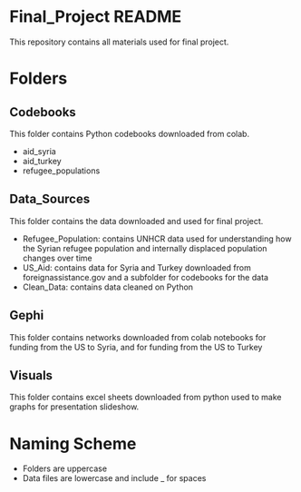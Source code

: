 # Final_Project README

This repository contains all materials used for final project. 

# Folders
## Codebooks
This folder contains Python codebooks downloaded from colab. 
* aid_syria
* aid_turkey
* refugee_populations

## Data_Sources
This folder contains the data downloaded and used for final project. 
* Refugee_Population: contains UNHCR data used for understanding how the Syrian refugee population and internally displaced population changes over time
* US_Aid: contains data for Syria and Turkey downloaded from foreignassistance.gov and a subfolder for codebooks for the data
* Clean_Data: contains data cleaned on Python 

## Gephi
This folder contains networks downloaded from colab notebooks for funding from the US to Syria, and for funding from the US to Turkey

## Visuals
This folder contains excel sheets downloaded from python used to make graphs for presentation slideshow.

# Naming Scheme
* Folders are uppercase
* Data files are lowercase and include _ for spaces 
